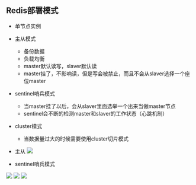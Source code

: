 ## Redis部署模式

* 单节点实例
* 主从模式
    * 备份数据
    * 负载均衡
    * master默认读写，slaver默认读
    * master挂了，不影响读，但是写会被禁止，而且不会从slaver选择一个座位master
* sentinel哨兵模式
    * 当master挂了以后，会从slaver里面选举一个出来当做master节点
    * sentinel会不断的检测master和slaver的工作状态（心跳机制）
* cluster模式
    * 当数据量过大的时候需要使用cluster切片模式

* 主从
![](https://cdn.jsdelivr.net/gh/seosite/imgbed/posts/20200927110224.png)

* sentinel哨兵模式

![](https://cdn.jsdelivr.net/gh/seosite/imgbed/posts/20200927110514.png)
![](https://cdn.jsdelivr.net/gh/seosite/imgbed/posts/20200927110542.png)
![](https://cdn.jsdelivr.net/gh/seosite/imgbed/posts/20200927110613.png)